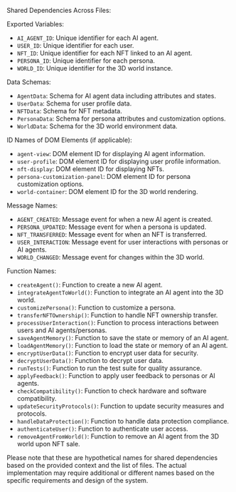 Shared Dependencies Across Files:

Exported Variables:
- `AI_AGENT_ID`: Unique identifier for each AI agent.
- `USER_ID`: Unique identifier for each user.
- `NFT_ID`: Unique identifier for each NFT linked to an AI agent.
- `PERSONA_ID`: Unique identifier for each persona.
- `WORLD_ID`: Unique identifier for the 3D world instance.

Data Schemas:
- `AgentData`: Schema for AI agent data including attributes and states.
- `UserData`: Schema for user profile data.
- `NFTData`: Schema for NFT metadata.
- `PersonaData`: Schema for persona attributes and customization options.
- `WorldData`: Schema for the 3D world environment data.

ID Names of DOM Elements (if applicable):
- `agent-view`: DOM element ID for displaying AI agent information.
- `user-profile`: DOM element ID for displaying user profile information.
- `nft-display`: DOM element ID for displaying NFTs.
- `persona-customization-panel`: DOM element ID for persona customization options.
- `world-container`: DOM element ID for the 3D world rendering.

Message Names:
- `AGENT_CREATED`: Message event for when a new AI agent is created.
- `PERSONA_UPDATED`: Message event for when a persona is updated.
- `NFT_TRANSFERRED`: Message event for when an NFT is transferred.
- `USER_INTERACTION`: Message event for user interactions with personas or AI agents.
- `WORLD_CHANGED`: Message event for changes within the 3D world.

Function Names:
- `createAgent()`: Function to create a new AI agent.
- `integrateAgentToWorld()`: Function to integrate an AI agent into the 3D world.
- `customizePersona()`: Function to customize a persona.
- `transferNFTOwnership()`: Function to handle NFT ownership transfer.
- `processUserInteraction()`: Function to process interactions between users and AI agents/personas.
- `saveAgentMemory()`: Function to save the state or memory of an AI agent.
- `loadAgentMemory()`: Function to load the state or memory of an AI agent.
- `encryptUserData()`: Function to encrypt user data for security.
- `decryptUserData()`: Function to decrypt user data.
- `runTests()`: Function to run the test suite for quality assurance.
- `applyFeedback()`: Function to apply user feedback to personas or AI agents.
- `checkCompatibility()`: Function to check hardware and software compatibility.
- `updateSecurityProtocols()`: Function to update security measures and protocols.
- `handleDataProtection()`: Function to handle data protection compliance.
- `authenticateUser()`: Function to authenticate user access.
- `removeAgentFromWorld()`: Function to remove an AI agent from the 3D world upon NFT sale.

Please note that these are hypothetical names for shared dependencies based on the provided context and the list of files. The actual implementation may require additional or different names based on the specific requirements and design of the system.